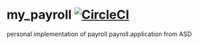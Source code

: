 # my_payroll [![CircleCI](https://circleci.com/gh/shiiyan/my_payroll.svg?style=svg)](https://circleci.com/gh/shiiyan/my_payroll)
personal implementation of payroll payroll.application from ASD
